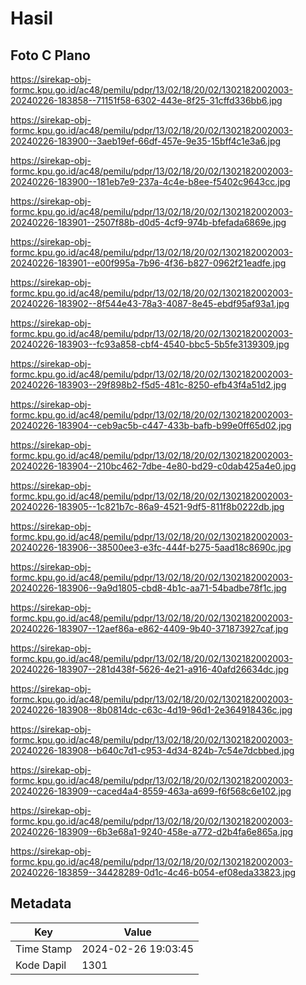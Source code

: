 # Hasil

## Foto C Plano

https://sirekap-obj-formc.kpu.go.id/ac48/pemilu/pdpr/13/02/18/20/02/1302182002003-20240226-183858--71151f58-6302-443e-8f25-31cffd336bb6.jpg

https://sirekap-obj-formc.kpu.go.id/ac48/pemilu/pdpr/13/02/18/20/02/1302182002003-20240226-183900--3aeb19ef-66df-457e-9e35-15bff4c1e3a6.jpg

https://sirekap-obj-formc.kpu.go.id/ac48/pemilu/pdpr/13/02/18/20/02/1302182002003-20240226-183900--181eb7e9-237a-4c4e-b8ee-f5402c9643cc.jpg

https://sirekap-obj-formc.kpu.go.id/ac48/pemilu/pdpr/13/02/18/20/02/1302182002003-20240226-183901--2507f88b-d0d5-4cf9-974b-bfefada6869e.jpg

https://sirekap-obj-formc.kpu.go.id/ac48/pemilu/pdpr/13/02/18/20/02/1302182002003-20240226-183901--e00f995a-7b96-4f36-b827-0962f21eadfe.jpg

https://sirekap-obj-formc.kpu.go.id/ac48/pemilu/pdpr/13/02/18/20/02/1302182002003-20240226-183902--8f544e43-78a3-4087-8e45-ebdf95af93a1.jpg

https://sirekap-obj-formc.kpu.go.id/ac48/pemilu/pdpr/13/02/18/20/02/1302182002003-20240226-183903--fc93a858-cbf4-4540-bbc5-5b5fe3139309.jpg

https://sirekap-obj-formc.kpu.go.id/ac48/pemilu/pdpr/13/02/18/20/02/1302182002003-20240226-183903--29f898b2-f5d5-481c-8250-efb43f4a51d2.jpg

https://sirekap-obj-formc.kpu.go.id/ac48/pemilu/pdpr/13/02/18/20/02/1302182002003-20240226-183904--ceb9ac5b-c447-433b-bafb-b99e0ff65d02.jpg

https://sirekap-obj-formc.kpu.go.id/ac48/pemilu/pdpr/13/02/18/20/02/1302182002003-20240226-183904--210bc462-7dbe-4e80-bd29-c0dab425a4e0.jpg

https://sirekap-obj-formc.kpu.go.id/ac48/pemilu/pdpr/13/02/18/20/02/1302182002003-20240226-183905--1c821b7c-86a9-4521-9df5-811f8b0222db.jpg

https://sirekap-obj-formc.kpu.go.id/ac48/pemilu/pdpr/13/02/18/20/02/1302182002003-20240226-183906--38500ee3-e3fc-444f-b275-5aad18c8690c.jpg

https://sirekap-obj-formc.kpu.go.id/ac48/pemilu/pdpr/13/02/18/20/02/1302182002003-20240226-183906--9a9d1805-cbd8-4b1c-aa71-54badbe78f1c.jpg

https://sirekap-obj-formc.kpu.go.id/ac48/pemilu/pdpr/13/02/18/20/02/1302182002003-20240226-183907--12aef86a-e862-4409-9b40-371873927caf.jpg

https://sirekap-obj-formc.kpu.go.id/ac48/pemilu/pdpr/13/02/18/20/02/1302182002003-20240226-183907--281d438f-5626-4e21-a916-40afd26634dc.jpg

https://sirekap-obj-formc.kpu.go.id/ac48/pemilu/pdpr/13/02/18/20/02/1302182002003-20240226-183908--8b0814dc-c63c-4d19-96d1-2e364918436c.jpg

https://sirekap-obj-formc.kpu.go.id/ac48/pemilu/pdpr/13/02/18/20/02/1302182002003-20240226-183908--b640c7d1-c953-4d34-824b-7c54e7dcbbed.jpg

https://sirekap-obj-formc.kpu.go.id/ac48/pemilu/pdpr/13/02/18/20/02/1302182002003-20240226-183909--caced4a4-8559-463a-a699-f6f568c6e102.jpg

https://sirekap-obj-formc.kpu.go.id/ac48/pemilu/pdpr/13/02/18/20/02/1302182002003-20240226-183909--6b3e68a1-9240-458e-a772-d2b4fa6e865a.jpg

https://sirekap-obj-formc.kpu.go.id/ac48/pemilu/pdpr/13/02/18/20/02/1302182002003-20240226-183859--34428289-0d1c-4c46-b054-ef08eda33823.jpg


## Metadata

| Key        | Value               |
| ---------- | ------------------- |
| Time Stamp | 2024-02-26 19:03:45 |
| Kode Dapil | 1301                |



